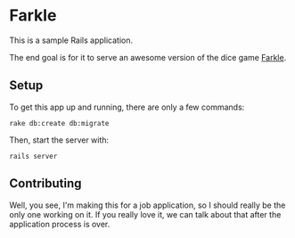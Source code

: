 # Farkle

This is a sample Rails application.

The end goal is for it to serve an awesome version of the dice game [Farkle](http://en.wikipedia.org/wiki/Farkle).

## Setup

To get this app up and running, there are only a few commands:
```
rake db:create db:migrate
```

Then, start the server with:
```
rails server
```

## Contributing

Well, you see, I'm making this for a job application, so I should really be the
only one working on it. If you really love it, we can talk about that after the
application process is over.
